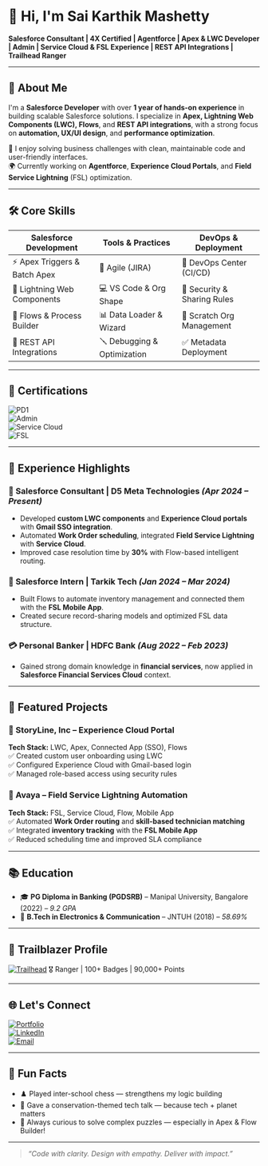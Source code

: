 # 👋 Hi, I'm Sai Karthik Mashetty

**Salesforce Consultant | 4X Certified | Agentforce | Apex & LWC Developer | Admin | Service Cloud & FSL Experience | REST API Integrations | Trailhead Ranger**

---

## 📇 About Me

I'm a **Salesforce Developer** with over **1 year of hands-on experience** in building scalable Salesforce solutions. I specialize in **Apex, Lightning Web Components (LWC), Flows**, and **REST API integrations**, with a strong focus on **automation, UX/UI design**, and **performance optimization**.

🔧 I enjoy solving business challenges with clean, maintainable code and user-friendly interfaces.  
🌍 Currently working on **Agentforce**, **Experience Cloud Portals**, and **Field Service Lightning** (FSL) optimization.

---

## 🛠️ Core Skills

| Salesforce Development        | Tools & Practices         | DevOps & Deployment        |
|------------------------------|----------------------------|-----------------------------|
| ⚡ Apex Triggers & Batch Apex | 🧠 Agile (JIRA)            | 🚀 DevOps Center (CI/CD)    |
| 🎨 Lightning Web Components   | 💻 VS Code & Org Shape     | 🔐 Security & Sharing Rules |
| 🔄 Flows & Process Builder    | 📊 Data Loader & Wizard    | 🧪 Scratch Org Management   |
| 🔌 REST API Integrations      | 🪛 Debugging & Optimization| ✅ Metadata Deployment      |

---

## 📜 Certifications

![PD1](https://img.shields.io/badge/Platform_Developer_I-blue?style=flat-square&logo=salesforce)  
![Admin](https://img.shields.io/badge/Salesforce_Administrator-green?style=flat-square&logo=salesforce)  
![Service Cloud](https://img.shields.io/badge/Service_Cloud_Consultant-orange?style=flat-square&logo=salesforce)  
![FSL](https://img.shields.io/badge/Field_Service_Consultant-purple?style=flat-square&logo=salesforce)  


---

## 💼 Experience Highlights

### 🚀 Salesforce Consultant | D5 Meta Technologies *(Apr 2024 – Present)*  
- Developed **custom LWC components** and **Experience Cloud portals** with **Gmail SSO integration**.
- Automated **Work Order scheduling**, integrated **Field Service Lightning** with **Service Cloud**.
- Improved case resolution time by **30%** with Flow-based intelligent routing.

### 🧪 Salesforce Intern | Tarkik Tech *(Jan 2024 – Mar 2024)*  
- Built Flows to automate inventory management and connected them with the **FSL Mobile App**.
- Created secure record-sharing models and optimized FSL data structure.

### 💳 Personal Banker | HDFC Bank *(Aug 2022 – Feb 2023)*  
- Gained strong domain knowledge in **financial services**, now applied in **Salesforce Financial Services Cloud** context.

---

## 🧠 Featured Projects

### 🔹 StoryLine, Inc – Experience Cloud Portal  
**Tech Stack:** LWC, Apex, Connected App (SSO), Flows  
✅ Created custom user onboarding using LWC  
✅ Configured Experience Cloud with Gmail-based login  
✅ Managed role-based access using security rules

### 🔹 Avaya – Field Service Lightning Automation  
**Tech Stack:** FSL, Service Cloud, Flow, Mobile App  
✅ Automated **Work Order routing** and **skill-based technician matching**  
✅ Integrated **inventory tracking** with the **FSL Mobile App**  
✅ Reduced scheduling time and improved SLA compliance

---

## 📚 Education

- 🎓 **PG Diploma in Banking (PGDSRB)** – Manipal University, Bangalore (2022) – *9.2 GPA*  
- 🧠 **B.Tech in Electronics & Communication** – JNTUH (2018) – *58.69%*

---

## 🌟 Trailblazer Profile

[![Trailhead](https://img.shields.io/badge/Trailhead_Ranger-00A1E0?style=for-the-badge&logo=salesforce&logoColor=white)]([https://trailblazer.me/id/your-trailhead-id](https://www.salesforce.com/trailblazer/u9m3anetwfx74cp1p2))  
🎖️ Ranger | 100+ Badges | 90,000+ Points

---

## 🌐 Let's Connect

[![Portfolio](https://img.shields.io/badge/Portfolio-FF5722?style=for-the-badge&logo=dev.to&logoColor=white)](https://myportfolio-f-dev-ed.develop.my.site.com/portfolio/s/)  
[![LinkedIn](https://img.shields.io/badge/LinkedIn-0077B5?style=for-the-badge&logo=linkedin&logoColor=white)](https://linkedin.com/in/karthik-mashetty-7b189a131)  
[![Email](https://img.shields.io/badge/Gmail-D14836?style=for-the-badge&logo=gmail&logoColor=white)](mailto:karthikmashetty.dev@gmail.com)

---

## 🧾 Fun Facts

- ♟️ Played inter-school chess — strengthens my logic building  
- 🌿 Gave a conservation-themed tech talk — because tech + planet matters  
- 🧩 Always curious to solve complex puzzles — especially in Apex & Flow Builder!

---

> *“Code with clarity. Design with empathy. Deliver with impact.”*


